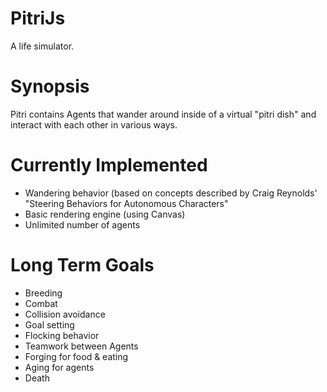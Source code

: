 PitriJs
=======

A life simulator.

Synopsis
========

Pitri contains Agents that wander around inside of a virtual "pitri dish" and interact with each other in various ways.

Currently Implemented
=====================
- Wandering behavior (based on concepts described by Craig Reynolds' "Steering Behaviors for Autonomous Characters"
- Basic rendering engine (using Canvas)
- Unlimited number of agents

Long Term Goals
===============

- Breeding
- Combat
- Collision avoidance
- Goal setting
- Flocking behavior
- Teamwork between Agents
- Forging for food & eating
- Aging for agents
- Death